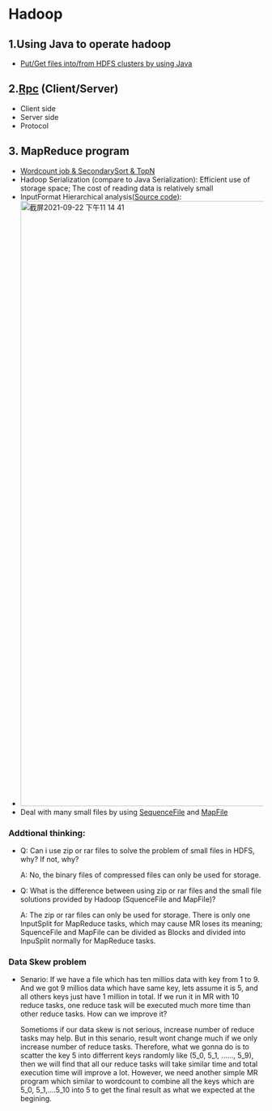 # Hadoop
## 1.Using Java to operate hadoop
- [Put/Get files into/from HDFS clusters by using Java](https://github.com/ScytheCarl/Hadoop/tree/master/src/main/java/com/imooc/hdfs)

## 2.[Rpc](https://github.com/ScytheCarl/Hadoop/tree/master/src/main/java/com/imooc/rpc) (Client/Server)
- Client side
- Server side
- Protocol 

## 3. MapReduce program
- [Wordcount job & SecondarySort & TopN](https://github.com/ScytheCarl/Hadoop/tree/master/src/main/java/com/imooc/mr)
- Hadoop Serialization (compare to Java Serialization): Efficient use of storage space; The cost of reading data is relatively small
- InputFormat Hierarchical analysis([Source code](https://archive.apache.org/dist/hadoop/common/hadoop-3.2.0/)):
- <img width="1194" alt="截屏2021-09-22 下午11 14 41" src="https://user-images.githubusercontent.com/42943349/134461863-3de39893-14b8-448e-898d-39a2bd61fdf8.png">
- Deal with many small files by using [SequenceFile](https://github.com/ScytheCarl/Hadoop/blob/master/src/main/java/com/imooc/mr/SmallFileSeq.java) and [MapFile](https://github.com/ScytheCarl/Hadoop/blob/master/src/main/java/com/imooc/mr/SmallFileMap.java)
### Addtional thinking:
- Q: Can i use zip or rar files to solve the problem of small files in HDFS, why? If not, why?

  A: No, the binary files of compressed files can only be used for storage.

- Q: What is the difference between using zip or rar files and the small file solutions provided by Hadoop (SquenceFile and MapFile)?

  A: The zip or rar files can only be used for storage. There is only one InputSplit for MapReduce tasks, which may cause MR loses its meaning; SquenceFile and    MapFile can be divided as Blocks and divided into InpuSplit normally for MapReduce tasks.
### Data Skew problem
- Senario: If we have a file which has ten millios data with key from 1 to 9. And we got 9 millios data which have same key, lets assume it is 5, and all others keys just have 1 million in total. If we run it in MR with 10 reduce tasks, one reduce task will be executed much more time than other reduce tasks. How can we improve it?

  Sometioms if our data skew is not serious, increase number of reduce tasks may help. But in this senario, result wont change much if we only increase number of    reduce tasks. Therefore, what we gonna do is to scatter the key 5 into differrent keys randomly like (5_0, 5_1, ......, 5_9), then we will find that all our reduce tasks will take similar time and total execution time will improve a lot. However, we need another simple MR program which similar to wordcount to combine all the keys which are 5_0, 5_1,....5_10 into 5 to get the final result as what we expected at the begining. 
